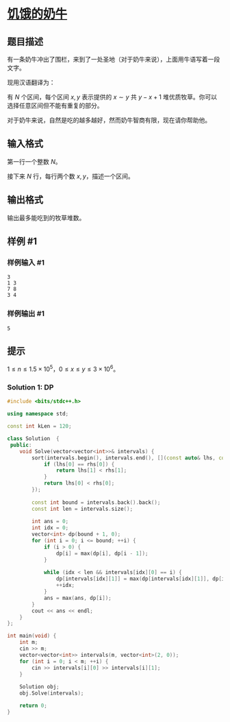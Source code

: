 # [饥饿的奶牛](https://www.luogu.com.cn/problem/P1868)

## 题目描述

有一条奶牛冲出了围栏，来到了一处圣地（对于奶牛来说），上面用牛语写着一段文字。

现用汉语翻译为：

有 $N$ 个区间，每个区间 $x,y$ 表示提供的 $x\sim y$ 共 $y-x+1$ 堆优质牧草。你可以选择任意区间但不能有重复的部分。

对于奶牛来说，自然是吃的越多越好，然而奶牛智商有限，现在请你帮助他。

## 输入格式

第一行一个整数 $N$。

接下来 $N$ 行，每行两个数 $x,y$，描述一个区间。

## 输出格式

输出最多能吃到的牧草堆数。

## 样例 #1

### 样例输入 #1

```
3
1 3
7 8
3 4
```

### 样例输出 #1

```
5
```

## 提示

$1 \leq n \leq 1.5 \times 10^5$，$0 \leq x \leq y \leq 3 \times 10^6$。



### Solution 1: DP





`````c++
#include <bits/stdc++.h>

using namespace std;

const int kLen = 120;

class Solution  {
 public:
    void Solve(vector<vector<int>>& intervals) {
        sort(intervals.begin(), intervals.end(), [](const auto& lhs, const auto& rhs) {
            if (lhs[0] == rhs[0]) {
                return lhs[1] < rhs[1];
            }
            return lhs[0] < rhs[0];
        });
        
        const int bound = intervals.back().back();
        const int len = intervals.size();
        
        int ans = 0;
        int idx = 0;
        vector<int> dp(bound + 1, 0);
        for (int i = 0; i <= bound; ++i) {
            if (i > 0) {
                dp[i] = max(dp[i], dp[i - 1]);
            }
            
            while (idx < len && intervals[idx][0] == i) {
                dp[intervals[idx][1]] = max(dp[intervals[idx][1]], dp[intervals[idx][0] - 1] + intervals[idx][1] - intervals[idx][0] + 1);
                ++idx;
            }
            ans = max(ans, dp[i]);
        }
        cout << ans << endl;
    }
};

int main(void) {
    int m;
    cin >> m;
    vector<vector<int>> intervals(m, vector<int>(2, 0));
    for (int i = 0; i < m; ++i) {
        cin >> intervals[i][0] >> intervals[i][1];
    }
    
    Solution obj;
    obj.Solve(intervals);

    return 0;
}
`````

